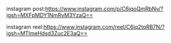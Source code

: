 instagram post:https://www.instagram.com/p/C6iqoQmRbNv/?igsh=MXFpMDY1NmRyM3YzaQ==

instagram reel:https://www.instagram.com/reel/C6iq2tqRB7N/?igsh=MTlmeHdsd3Zuc2E3aQ==
